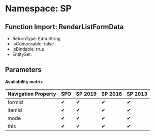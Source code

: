 # Namespace: SP

## Function Import: RenderListFormData

- ReturnType: Edm.String
- IsComposable: false
- IsBindable: true
- EntitySet: 

## Parameters

**Availability matrix**

Navigation Property | SPO | SP 2019 | SP 2016 | SP 2013
----------|-----|---------|---------|--------
formId | ✔ | ✔ | ✔ | ✔
itemId | ✔ | ✔ | ✔ | ✔
mode | ✔ | ✔ | ✔ | ✔
this | ✔ | ✔ | ✔ | ✔
